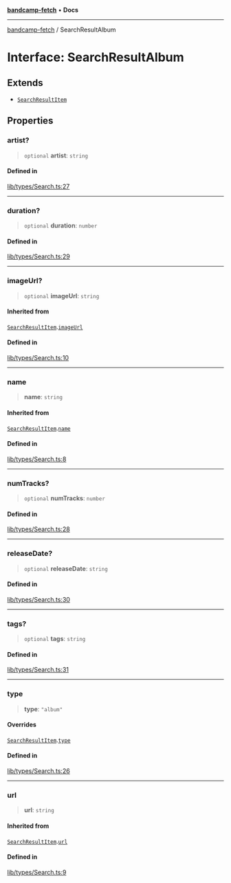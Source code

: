 [**bandcamp-fetch**](../README.md) • **Docs**

***

[bandcamp-fetch](../README.md) / SearchResultAlbum

# Interface: SearchResultAlbum

## Extends

- [`SearchResultItem`](SearchResultItem.md)

## Properties

### artist?

> `optional` **artist**: `string`

#### Defined in

[lib/types/Search.ts:27](https://github.com/patrickkfkan/bandcamp-fetch/blob/d7908af6ae5080a27ddea05f2631b8fc5129d64d/src/lib/types/Search.ts#L27)

***

### duration?

> `optional` **duration**: `number`

#### Defined in

[lib/types/Search.ts:29](https://github.com/patrickkfkan/bandcamp-fetch/blob/d7908af6ae5080a27ddea05f2631b8fc5129d64d/src/lib/types/Search.ts#L29)

***

### imageUrl?

> `optional` **imageUrl**: `string`

#### Inherited from

[`SearchResultItem`](SearchResultItem.md).[`imageUrl`](SearchResultItem.md#imageurl)

#### Defined in

[lib/types/Search.ts:10](https://github.com/patrickkfkan/bandcamp-fetch/blob/d7908af6ae5080a27ddea05f2631b8fc5129d64d/src/lib/types/Search.ts#L10)

***

### name

> **name**: `string`

#### Inherited from

[`SearchResultItem`](SearchResultItem.md).[`name`](SearchResultItem.md#name)

#### Defined in

[lib/types/Search.ts:8](https://github.com/patrickkfkan/bandcamp-fetch/blob/d7908af6ae5080a27ddea05f2631b8fc5129d64d/src/lib/types/Search.ts#L8)

***

### numTracks?

> `optional` **numTracks**: `number`

#### Defined in

[lib/types/Search.ts:28](https://github.com/patrickkfkan/bandcamp-fetch/blob/d7908af6ae5080a27ddea05f2631b8fc5129d64d/src/lib/types/Search.ts#L28)

***

### releaseDate?

> `optional` **releaseDate**: `string`

#### Defined in

[lib/types/Search.ts:30](https://github.com/patrickkfkan/bandcamp-fetch/blob/d7908af6ae5080a27ddea05f2631b8fc5129d64d/src/lib/types/Search.ts#L30)

***

### tags?

> `optional` **tags**: `string`

#### Defined in

[lib/types/Search.ts:31](https://github.com/patrickkfkan/bandcamp-fetch/blob/d7908af6ae5080a27ddea05f2631b8fc5129d64d/src/lib/types/Search.ts#L31)

***

### type

> **type**: `"album"`

#### Overrides

[`SearchResultItem`](SearchResultItem.md).[`type`](SearchResultItem.md#type)

#### Defined in

[lib/types/Search.ts:26](https://github.com/patrickkfkan/bandcamp-fetch/blob/d7908af6ae5080a27ddea05f2631b8fc5129d64d/src/lib/types/Search.ts#L26)

***

### url

> **url**: `string`

#### Inherited from

[`SearchResultItem`](SearchResultItem.md).[`url`](SearchResultItem.md#url)

#### Defined in

[lib/types/Search.ts:9](https://github.com/patrickkfkan/bandcamp-fetch/blob/d7908af6ae5080a27ddea05f2631b8fc5129d64d/src/lib/types/Search.ts#L9)
